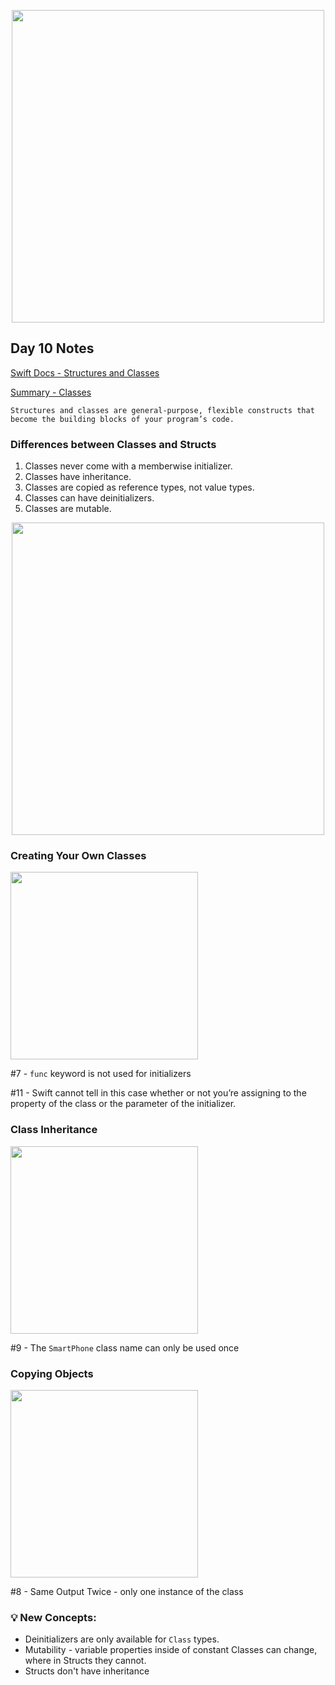 <p align="center"><img src="https://github.com/neilhiddink/HwS/blob/1aff6f6451bfbef908e80d071cde9f3f30158242/00.%20Resources/banner-100.png" width="500"></p>

## Day 10 Notes

[Swift Docs - Structures and Classes](https://docs.swift.org/swift-book/LanguageGuide/ClassesAndStructures.html)

[Summary - Classes](https://youtu.be/wF1ovHy2KO8)

```
Structures and classes are general-purpose, flexible constructs that become the building blocks of your program’s code.
```

### Differences between Classes and Structs

1. Classes never come with a memberwise initializer.
2. Classes have inheritance.
3. Classes are copied as reference types, not value types.
4. Classes can have deinitializers.
5. Classes are mutable.

<p align="center"><img src="https://github.com/neilhiddink/HwS/blob/1aff6f6451bfbef908e80d071cde9f3f30158242/01.%20100%20Days%20of%20Swift/00.%20Swift%20Fundamentals/010.%20Classes/Tests/00.%20Day%2010%20Progress%202-10-19.png" width="500"></p>

### Creating Your Own Classes

<img src="https://github.com/neilhiddink/HwS/blob/1aff6f6451bfbef908e80d071cde9f3f30158242/01.%20100%20Days%20of%20Swift/00.%20Swift%20Fundamentals/010.%20Classes/Tests/01.%20Creating%20Your%20Own%20Classes%202-10-19.png" width="300">

#7 - `func` keyword is not used for initializers

#11 - Swift cannot tell in this case whether or not you’re assigning to the property of the class or the parameter of the initializer.

### Class Inheritance

<img src="https://github.com/neilhiddink/HwS/blob/1aff6f6451bfbef908e80d071cde9f3f30158242/01.%20100%20Days%20of%20Swift/00.%20Swift%20Fundamentals/010.%20Classes/Tests/02.%20Class%20Inheritance%202-10-19.png" width="300">

#9 - The `SmartPhone` class name can only be used once

### Copying Objects

<img src="https://github.com/neilhiddink/HwS/blob/1aff6f6451bfbef908e80d071cde9f3f30158242/01.%20100%20Days%20of%20Swift/00.%20Swift%20Fundamentals/010.%20Classes/Tests/05.%20Copying%20Objects%202-10-19.png" width="300">

#8 - Same Output Twice - only one instance of the class

### 💡 New Concepts:

- Deinitializers are only available for `Class` types.
- Mutability - variable properties inside of constant Classes can change, where in Structs they cannot.
- Structs don't have inheritance
